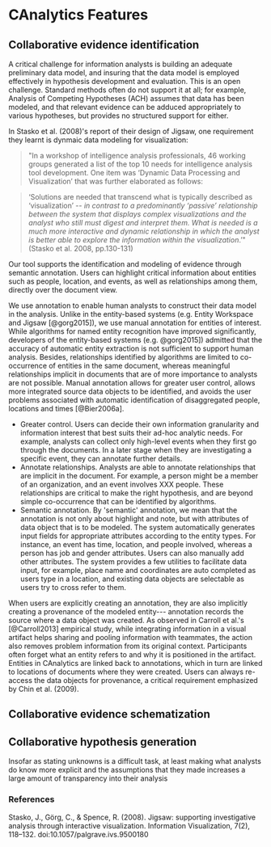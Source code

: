 # CAnalytics Features

## Collaborative evidence identification

A critical challenge for information analysts is building an adequate preliminary data model, and insuring that the data model is employed effectively in hypothesis development and evaluation. This is an open challenge. Standard methods often do not support it at all; for example, Analysis of Competing Hypotheses (ACH) assumes that data has been modeled, and that relevant evidence can be adduced appropriately to various hypotheses, but provides no structured support for either.

In Stasko et al. (2008)'s report of their design of Jigsaw, one requirement they learnt is dynmaic data modeling for visualization:

> "In a workshop of intelligence analysis professionals, 46 working groups generated a list of the top 10 needs for intelligence analysis tool development. One item was ‘Dynamic Data Processing and Visualization’ that was further elaborated as follows:

> ‘Solutions are needed that transcend what is typically described as ‘visualization’ -- _in contrast to a predominantly ‘passive’ relationship between the system that displays complex visualizations and the analyst who still must digest and interpret them. What is needed is a much more interactive and dynamic relationship in which the analyst is better able to explore the information within the visualization_.’" (Stasko et al. 2008, pp.130-131)

Our tool supports the identification and modeling of evidence through semantic annotation. Users can highlight critical information about entities such as people, location, and events, as well as relationships among them, directly over the document view.


We use annotation to enable human analysts to construct their data model in the analysis. Unlike in the entity-based systems (e.g. Entity Workspace and Jigsaw [@gorg2015]), we use manual annotation for entities of interest. While algorithms for named entity recognition have improved significantly, developers of the entity-based systems (e.g. @gorg2015]) admitted that the accuracy of automatic entity extraction is not sufficient to support human analysis. Besides, relationships identified by algorithms are limited to co-occurrence of entities in the same document, whereas meaningful relationships implicit in documents that are of more importance to analysts are not possible. Manual annotation allows for greater user control, allows more integrated source data objects to be identified, and avoids the user problems associated with automatic identification of disaggregated people, locations and times [@Bier2006a].

- Greater control. Users can decide their own information granularity and information interest that best suits their ad-hoc analytic needs. For example, analysts can collect only high-level events when they first go through the documents. In a later stage when they are investigating a specific event, they can annotate further details.
- Annotate relationships. Analysts are able to annotate relationships that are implicit in the document. For example, a person might be a member of an organization, and an event involves XXX people. These relationships are critical to make the right hypothesis, and are beyond simple co-occurrence that can be identified by algorithms. 
- Semantic annotation. By 'semantic' annotation, we mean that the annotation is not only about highlight and note, but with attributes of data object that is to be modeled. The system automatically generates input fields for appropriate attributes according to the entity types. For instance, an event has time, location, and people involved, whereas a person has job and gender attributes. Users can also manually add other attributes. The system provides a few utilities to facilitate data input, for example, place name and coordinates are auto completed as users type in a location, and existing data objects are selectable as users try to cross refer to them. 

When users are explicitly creating an annotation, they are also implicitly creating a provenance of the modeled entity--- annotation records the source where a data object was created. As observed in Carroll et al.'s [@Carroll2013] empirical study, while integrating information in a visual artifact helps sharing and pooling information with teammates, the action also removes problem information from its original context. Participants often forget what an entity refers to and why it is positioned in the artifact. Entities in CAnalytics are linked back to annotations, which in turn are linked to locations of documents where they were created. Users can always re-access the data objects for provenance, a critical requirement emphasized by Chin et al. (2009).


## Collaborative evidence schematization


## Collaborative hypothesis generation

Insofar as stating unknowns is a difficult task, at least making what analysts do know more explicit and the assumptions that they made increases a large amount of transparency into their analysis

### References
Stasko, J., Görg, C., \& Spence, R. (2008). Jigsaw: supporting investigative analysis through interactive visualization. Information Visualization, 7(2), 118–132. doi:10.1057/palgrave.ivs.9500180
